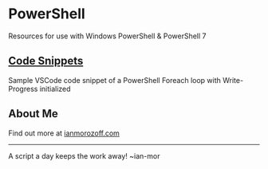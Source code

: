# PowerShell
Resources for use with Windows PowerShell &amp; PowerShell 7

## [Code Snippets](Code%20Snippets)
Sample VSCode code snippet of a PowerShell Foreach loop with Write-Progress initialized

## About Me
Find out more at [ianmorozoff.com](https://ianmorozoff.com/)

---

A script a day keeps the work away!  ~ian-mor
